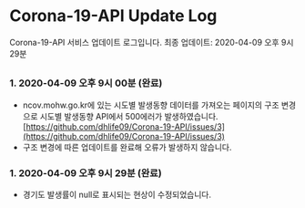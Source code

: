 # Corona-19-API Update Log

Corona-19-API 서비스 업데이트 로그입니다.
최종 업데이트: 2020-04-09 오후 9시 29분
##
### 1. 2020-04-09 오후 9시 00분 (완료)
- ncov.mohw.go.kr에 있는 시도별 발생동향 데이터를 가져오는 페이지의 구조 변경으로 시도별 발생동향 API에서 500에러가 발생하였습니다. [https://github.com/dhlife09/Corona-19-API/issues/3](https://github.com/dhlife09/Corona-19-API/issues/3)
- 구조 변경에 따른 업데이트를 완료해 오류가 발생하지 않습니다.
### 1. 2020-04-09 오후 9시 29분 (완료)
- 경기도 발생률이 null로 표시되는 현상이 수정되었습니다.
